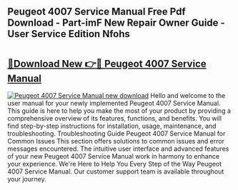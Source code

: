 ## Peugeot 4007 Service Manual Free Pdf Download - Part-imF New Repair Owner Guide - User Service Edition Nfohs

# <h2><a href="http://cf12167.oget.top/?id=Peugeot+4007+Service+Manual">🔗Download New 👉🔴 Peugeot 4007 Service Manual</a></h2>

[![Peugeot 4007 Service Manual new download](https://i.imgur.com/5g1atiW.png)](http://cf12167.oget.top/?id=Peugeot+4007+Service+Manual)
Hello and welcome to the user manual for your newly implemented Peugeot 4007 Service Manual. This guide is here to help you make the most of your product by providing a comprehensive overview of its features, functions, and benefits. You will find step-by-step instructions for installation, usage, maintenance, and troubleshooting. Troubleshooting Guide Peugeot 4007 Service Manual for Common Issues This section offers solutions to common issues and error messages encountered. The intuitive user interface and advanced features of your new Peugeot 4007 Service Manual work in harmony to enhance your experience. We're Here to Help You Every Step of the Way Peugeot 4007 Service Manual. Our customer support team is available throughout your journey.
